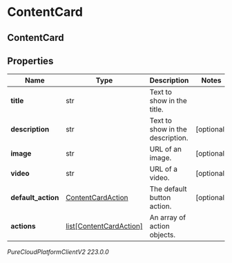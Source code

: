 # ContentCard

## ContentCard

## Properties

|Name | Type | Description | Notes|
|------------ | ------------- | ------------- | -------------|
| **title** | str | Text to show in the title. | |
| **description** | str | Text to show in the description. | [optional] |
| **image** | str | URL of an image. | [optional] |
| **video** | str | URL of a video. | [optional] |
| **default_action** | [ContentCardAction](ContentCardAction) | The default button action. | [optional] |
| **actions** | [list[ContentCardAction]](ContentCardAction) | An array of action objects. | |



_PureCloudPlatformClientV2 223.0.0_

